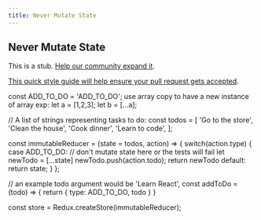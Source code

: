 ```yaml
---
title: Never Mutate State
---
```

## Never Mutate State

This is a stub. <a href='https://github.com/freecodecamp/guides/tree/master/src/pages/certifications/front-end-libraries/redux/never-mutate-state/index.md' target='_blank' rel='nofollow'>Help our community expand it</a>.

<a href='https://github.com/freecodecamp/guides/blob/master/README.md' target='_blank' rel='nofollow'>This quick style guide will help ensure your pull request gets accepted</a>.

<!-- The article goes here, in GitHub-flavored Markdown. Feel free to add YouTube videos, images, and CodePen/JSBin embeds  -->

const ADD_TO_DO = 'ADD_TO_DO';
use array copy to have a new instance of array 
exp: 
let a = [1,2,3];
let b = [...a];


// A list of strings representing tasks to do:
const todos = [
  'Go to the store',
  'Clean the house',
  'Cook dinner',
  'Learn to code',
];

const immutableReducer = (state = todos, action) => {
  switch(action.type) {
    case ADD_TO_DO:
      // don't mutate state here or the tests will fail
      let newTodo = [...state]
      newTodo.push(action.todo);
      return newTodo
    default:
      return state;
  }
};

// an example todo argument would be 'Learn React',
const addToDo = (todo) => {
  return {
    type: ADD_TO_DO,
    todo
  }
}

const store = Redux.createStore(immutableReducer);
